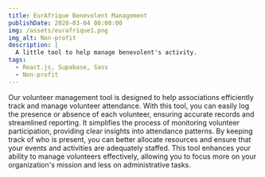 ```yaml
---
title: EurAfrique Benevolent Management
publishDate: 2020-03-04 00:00:00
img: /assets/eurafrique1.png
img_alt: Non-profit
description: |
  A little tool to help manage benevolent's activity.
tags:
  - React.js, Supabase, Sass
  - Non-profit
---
```


Our volunteer management tool is designed to help associations efficiently track and manage volunteer attendance. With this tool, you can easily log the presence or absence of each volunteer, ensuring accurate records and streamlined reporting. It simplifies the process of monitoring volunteer participation, providing clear insights into attendance patterns. By keeping track of who is present, you can better allocate resources and ensure that your events and activities are adequately staffed. This tool enhances your ability to manage volunteers effectively, allowing you to focus more on your organization's mission and less on administrative tasks.
